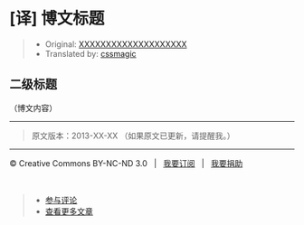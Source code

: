 # [译] 博文标题

> * Original: [XXXXXXXXXXXXXXXXXXXX](xxxxxxxxxxxxxxxxxxx)
> * Translated by: [cssmagic](https://github.com/cssmagic)

## 二级标题

（博文内容）

***

> 原文版本：2013-XX-XX （如果原文已更新，请提醒我。）

***

&copy; Creative Commons BY-NC-ND 3.0 &nbsp; | &nbsp; [我要订阅](http://www.cssmagic.net/blog/subscribe) &nbsp; | &nbsp; [我要捐助](http://www.cssmagic.net/blog/donate)

&nbsp;
> * [参与评论](https://github.com/cssmagic/blog/issues/XXXXXXXXXX)
> * [查看更多文章](https://github.com/cssmagic/blog/issues?state=open)
